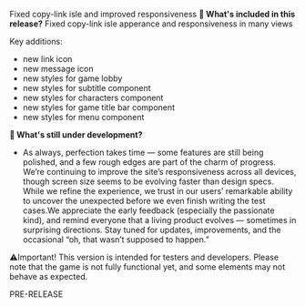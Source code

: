 Fixed copy-link isle and improved responsiveness
**🔧 What's included in this release?**
Fixed copy-link isle apperance and responsiveness in many views

Key additions: 
- new link icon
- new message icon
- new styles for game lobby
- new styles for subtitle component
- new styles for characters component
- new styles for game title bar component
- new styles for menu component

**🚧 What's still under development?**
- As always, perfection takes time — some features are still being polished, and a few rough edges are part of the charm of progress. We’re continuing to improve the site’s responsiveness across all devices, though screen size seems to be evolving faster than design specs. While we refine the experience, we trust in our users’ remarkable ability to uncover the unexpected before we even finish writing the test cases.We appreciate the early feedback (especially the passionate kind), and remind everyone that a living product evolves — sometimes in surprising directions. Stay tuned for updates, improvements, and the occasional “oh, that wasn’t supposed to happen.”

⚠️Important! This version is intended for testers and developers. Please note that the game is not fully functional yet, and some elements may not behave as expected.

PRE-RELEASE
